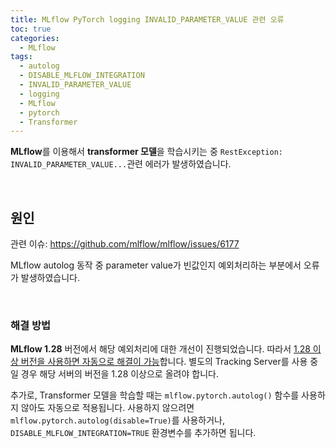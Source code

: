 ```yaml
---
title: MLflow PyTorch logging INVALID_PARAMETER_VALUE 관련 오류
toc: true
categories:
  - MLflow
tags:
  - autolog
  - DISABLE_MLFLOW_INTEGRATION
  - INVALID_PARAMETER_VALUE
  - logging
  - MLflow
  - pytorch
  - Transformer
---
```


**MLflow**를 이용해서 **transformer 모델**을 학습시키는 중 `RestException: INVALID_PARAMETER_VALUE...`관련 에러가 발생하였습니다.

<br>

## **원인**

관련 이슈: <https://github.com/mlflow/mlflow/issues/6177>

MLflow autolog 동작 중 parameter value가 빈값인지 예외처리하는 부분에서 오류가 발생하였습니다.

<br>

### **해결 방법**

**MLflow 1.28** 버전에서 해당 예외처리에 대한 개선이 진행되었습니다. 따라서 <u>1.28 이상 버전을 사용하면 자동으로 해결이 가능</u>합니다. 별도의 Tracking Server를 사용 중일 경우 해당 서버의 버전을 1.28 이상으로 올려야 합니다.

추가로, Transformer 모델을 학습할 때는 `mlflow.pytorch.autolog()` 함수를 사용하지 않아도 자동으로 적용됩니다. 사용하지 않으려면 `mlflow.pytorch.autolog(disable=True)`를 사용하거나, `DISABLE_MLFLOW_INTEGRATION=TRUE` 환경변수를 추가하면 됩니다.
